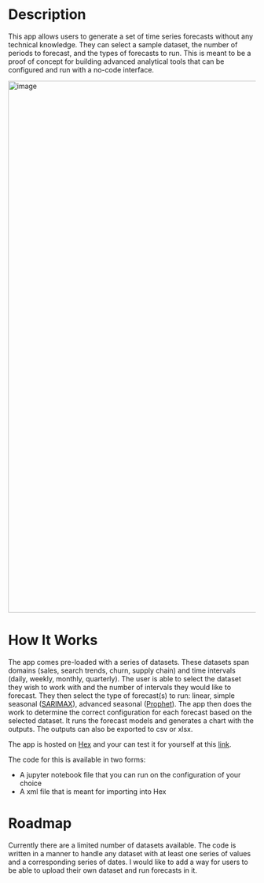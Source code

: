 # Description
This app allows users to generate a set of time series forecasts without any technical knowledge. They can select a sample dataset, the number of periods to forecast, and the types of forecasts to run. This is meant to be a proof of concept for building advanced analytical tools that can be configured and run with a no-code interface.

<img width="1080" alt="image" src="https://github.com/brayden-s-haws/no_code_forecasting/assets/58832489/74c9da68-9e03-45e6-ad70-b046b60ee8a4">


# How It Works
The app comes pre-loaded with a series of datasets. These datasets span domains (sales, search trends, churn, supply chain) and time intervals (daily, weekly, monthly, quarterly). The user is able to select the dataset they wish to work with and the number of intervals they would like to forecast. They then select the type of forecast(s) to run: linear, simple seasonal ([SARIMAX](https://towardsdatascience.com/time-series-forecasting-with-arima-sarima-and-sarimax-ee61099e78f6)), advanced seasonal ([Prophet](https://facebook.github.io/prophet/)). The app then does the work to determine the correct configuration for each forecast based on the selected dataset. It runs the forecast models and generates a chart with the outputs. The outputs can also be exported to csv or xlsx.

The app is hosted on [Hex](https://hex.tech) and your can test it for yourself at this [link](https://app.hex.tech/455658aa-ee04-480f-945a-3fd455933fa2/app/6356acb1-2d8d-4f12-96a9-376dac1bb85e/latest).

The code for this is available in two forms:
* A jupyter notebook file that you can run on the configuration of your choice
* A xml file that is meant for importing into Hex

# Roadmap
Currently there are a limited number of datasets available. The code is written in a manner to handle any dataset with at least one series of values and a corresponding series of dates. I would like to add a way for users to be able to upload their own dataset and run forecasts in it.




